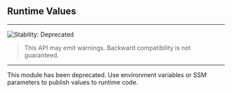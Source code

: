 ## Runtime Values
<!--BEGIN STABILITY BANNER-->

---

![Stability: Deprecated](https://img.shields.io/badge/stability-Deprecated-critical.svg?style=for-the-badge)

> This API may emit warnings. Backward compatibility is not guaranteed.

---
<!--END STABILITY BANNER-->

This module has been deprecated. Use environment variables or SSM parameters to publish values to runtime code.


